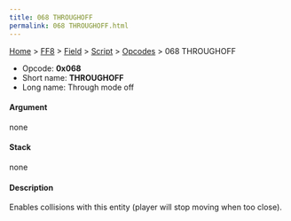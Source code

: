 ```yaml
---
title: 068 THROUGHOFF
permalink: 068 THROUGHOFF.html
---
```


[Home](../../../../Main%20Page.md) > [FF8](../../../../FF8.md) > [Field](../../../Field.md) > [Script](../../Script.md) > [Opcodes](../Opcodes.md) > 068 THROUGHOFF

-   Opcode: **0x068**
-   Short name: **THROUGHOFF**
-   Long name: Through mode off

#### Argument

none

#### Stack

none

#### Description

Enables collisions with this entity (player will stop moving when too
close).
